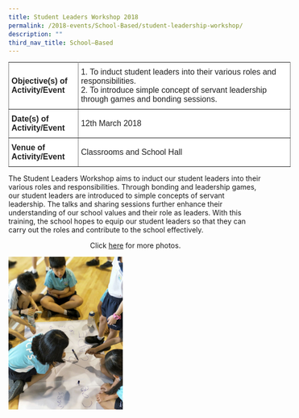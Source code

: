 ```yaml
---
title: Student Leaders Workshop 2018
permalink: /2018-events/School-Based/student-leadership-workshop/
description: ""
third_nav_title: School–Based
---
```

<style type="text/css">
.tg  {border-collapse:collapse;border-spacing:0;margin:0px auto;}
.tg td{border-color:black;border-style:solid;border-width:1px;font-family:Arial, sans-serif;font-size:14px;
  overflow:hidden;padding:10px 5px;word-break:normal;}
.tg th{border-color:black;border-style:solid;border-width:1px;font-family:Arial, sans-serif;font-size:14px;
  font-weight:normal;overflow:hidden;padding:10px 5px;word-break:normal;}
.tg .tg-kdpx{background-color:#FFF;border-color:inherit;color:#222;font-size:16px;text-align:left;vertical-align:middle}
.tg .tg-x4x2{background-color:#FFF;border-color:inherit;color:#222;font-size:16px;font-weight:bold;text-align:left;
  vertical-align:middle}
</style>
<table class="tg" style="undefined;table-layout: fixed; width: 560px">
<colgroup>
<col style="width: 138px">
<col style="width: 422px">
</colgroup>
<tbody>
  <tr>
    <td class="tg-x4x2">Objective(s) of Activity/Event</td>
    <td class="tg-kdpx">1.      To induct student leaders into their various roles and responsibilities.<br>2.      To introduce simple concept of servant leadership through games and bonding sessions.</td>
  </tr>
  <tr>
    <td class="tg-x4x2">Date(s) of Activity/Event</td>
    <td class="tg-kdpx">12th March 2018</td>
  </tr>
  <tr>
    <td class="tg-x4x2">Venue of Activity/Event</td>
    <td class="tg-kdpx">Classrooms and School Hall</td>
  </tr>
</tbody>
</table>

The Student Leaders Workshop aims to induct our student leaders into their various roles and responsibilities. Through bonding and leadership games, our student leaders are introduced to simple concepts of servant leadership. The talks and sharing sessions further enhance their understanding of our school values and their role as leaders. With this training, the school hopes to equip our student leaders so that they can carry out the roles and contribute to the school effectively.

<center>Click <a href="https://www.flickr.com/photos/142848383@N02/albums/72157692169026992/with/27374022328/">here</a> for more photos.</center>


<img src="/images/2018%20Student%20Leaders%20Workshop%2008.jpeg" 
     style="width:45%">